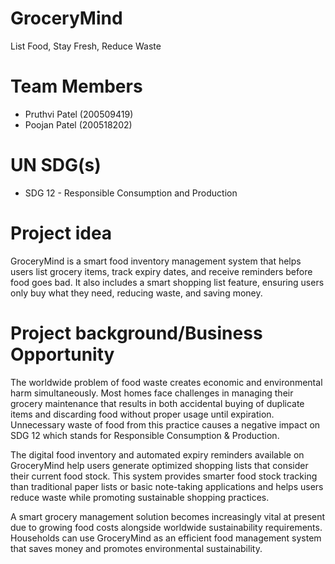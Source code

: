 # GroceryMind
List Food, Stay Fresh, Reduce Waste

# Team Members
* Pruthvi Patel (200509419)
* Poojan Patel (200518202)

# UN SDG(s)
* SDG 12 - Responsible Consumption and Production

# Project idea
GroceryMind is a smart food inventory management system that helps users list grocery items, track expiry dates, and receive reminders before food goes bad. It also includes a smart shopping list feature, ensuring users only buy what they need, reducing waste, and saving money.

# Project background/Business Opportunity
The worldwide problem of food waste creates economic and environmental harm simultaneously. Most homes face challenges in managing their grocery maintenance that results in both accidental buying of duplicate items and discarding food without proper usage until expiration. Unnecessary waste of food from this practice causes a negative impact on SDG 12 which stands for Responsible Consumption & Production.

The digital food inventory and automated expiry reminders available on GroceryMind help users generate optimized shopping lists that consider their current food stock. This system provides smarter food stock tracking than traditional paper lists or basic note-taking applications and helps users reduce waste while promoting sustainable shopping practices.

A smart grocery management solution becomes increasingly vital at present due to growing food costs alongside worldwide sustainability requirements. Households can use GroceryMind as an efficient food management system that saves money and promotes environmental sustainability.
